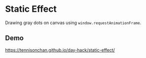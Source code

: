 # Static Effect
Drawing gray dots on canvas using `window.requestAnimationFrame`.

## Demo
https://tennisonchan.github.io/day-hack/static-effect/